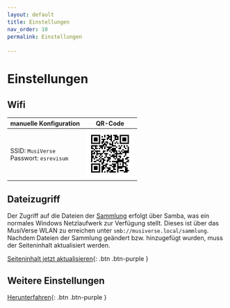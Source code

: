 ```yaml
---
layout: default
title: Einstellungen
nav_order: 10
permalink: Einstellungen

---
```

# Einstellungen
## Wifi

| manuelle Konfiguration | QR-Code |
| ---                    | :---:   |
|SSID: `MusiVerse` <br /> Passwort: `esrevisum`   | ![QR-Code](/assets/images/wifi_qrc.png) |

## Dateizugriff
Der Zugriff auf die Dateien der [Sammlung](/Sammlung) erfolgt über Samba, was ein normales Windows Netzlaufwerk zur Verfügung stellt. Dieses ist über das MusiVerse WLAN zu erreichen unter `smb://musiverse.local/sammlung`. Nachdem Dateien der Sammlung geändert bzw. hinzugefügt wurden, muss der Seiteninhalt aktualisiert werden.

[Seiteninhalt jetzt aktualisieren](/update.cgi){: .btn .btn-purple }

## Weitere Einstellungen

[Herunterfahren](/shutdown.cgi){: .btn .btn-purple }

